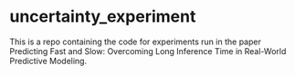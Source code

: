 # uncertainty_experiment
This is a repo containing the code for experiments run in the paper Predicting Fast and Slow: Overcoming Long Inference Time in Real-World Predictive Modeling.
